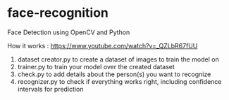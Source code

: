 # face-recognition
Face Detection using OpenCV and Python

How it works : https://www.youtube.com/watch?v=_QZLbR67fUU

1) dataset creator.py to create a dataset of images to train the model on
2) trainer.py to train your model over the created dataset
3) check.py to add details about the person(s) you want to recognize
4) recognizer.py to check if everything works right, including confidence intervals for prediction
